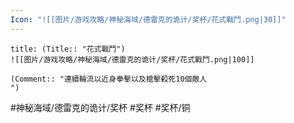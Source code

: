 ```yaml
---
Icon: "![[图片/游戏攻略/神秘海域/德雷克的诡计/奖杯/花式戰鬥.png|30]]"
---
```

```ad-common-bronze-trophy
title: (Title:: "花式戰鬥")
![[图片/游戏攻略/神秘海域/德雷克的诡计/奖杯/花式戰鬥.png|100]]

(Comment:: "連續輪流以近身拳擊以及槍擊殺死10個敵人
")
```

#神秘海域/德雷克的诡计/奖杯 #奖杯 #奖杯/铜
